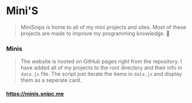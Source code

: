 # Mini'S
> MiniSnips is home to all of my mini projects and sites. Most of these projects are made to improve my programming knowledge. 🌱

### Minis 
> The website is hosted on GitHub pages right from the repository. I have added all of my projects to the root directory and their info in `data.js` file. The script just iterate the items in `data.js` and display them as a seperate card.

#### https://minis.snipc.me